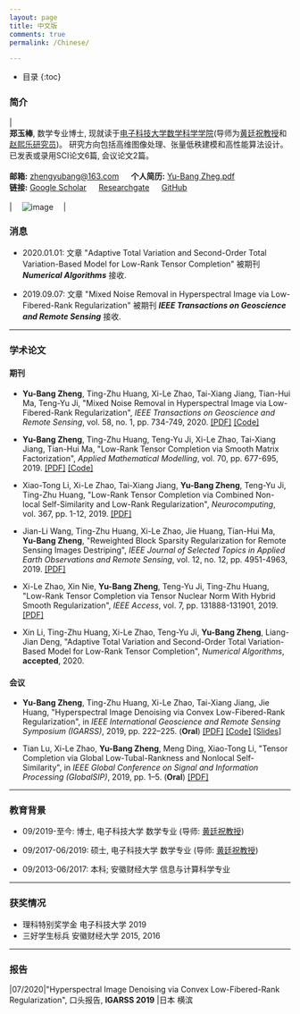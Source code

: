 ```yaml
---
layout: page
title: 中文版
comments: true
permalink: /Chinese/

---
```


* 目录
{:toc}


 
### 简介
 
| <br>**郑玉棒**, 数学专业博士, 现就读于[电子科技大学](https://www.uestc.edu.cn/)[数学科学学院](http://www.math.uestc.edu.cn/index.htm)(导师为[黄廷祝教授](http://www.math.uestc.edu.cn/info/1081/2041.htm)和[赵熙乐研究员](https://zhaoxile.github.io/))。 研究方向包括高维图像处理、张量低秩建模和高性能算法设计。已发表或录用SCI论文6篇, 会议论文2篇。 <br> <br> **邮箱:** <zhengyubang@163.com>  &emsp; **个人简历:** [Yu-Bang Zheg.pdf](https://yubangzheng.github.io/images/CV-ybzheng.pdf) <br> **链接:** [Google Scholar](https://scholar.google.com/citations?hl=en&user=qj6IPAMAAAAJ)  &emsp; [Researchgate](https://www.researchgate.net/profile/Yu_Bang_Zheng)  &emsp; [GitHub](https://github.com/YuBangZheng/) <br><br>| &emsp;![image](https://yubangzheng.github.io/images/yubangzheng3.jpg)&emsp; |

### 消息

* 2020.01.01: 文章 "Adaptive Total Variation and Second-Order Total Variation-Based Model for Low-Rank Tensor Completion" 被期刊 _**Numerical Algorithms**_ 接收.

* 2019.09.07: 文章 "Mixed Noise Removal in Hyperspectral Image via Low-Fibered-Rank Regularization" 被期刊 _**IEEE Transactions on Geoscience and Remote Sensing**_ 接收.

---

### 学术论文

#### 期刊

* **Yu-Bang Zheng**, Ting-Zhu Huang, Xi-Le Zhao, Tai-Xiang Jiang, Tian-Hui Ma, Teng-Yu Ji, "Mixed Noise Removal in Hyperspectral Image via Low-Fibered-Rank Regularization", _IEEE Transactions on Geoscience and Remote Sensing_, vol. 58, no. 1, pp. 734-749, 2020. [[PDF]](https://yubangzheng.github.io/papers/TGRS-low-fibered-rank.pdf) [[Code]](https://yubangzheng.github.io/Codes/code_TGRS_low-fibered-rank.zip)

* **Yu-Bang Zheng**, Ting-Zhu Huang, Teng-Yu Ji, Xi-Le Zhao, Tai-Xiang Jiang, Tian-Hui Ma, "Low-Rank Tensor Completion via Smooth Matrix Factorization", _Applied Mathematical Modelling_, vol. 70, pp. 677-695, 2019. [[PDF]](https://yubangzheng.github.io/papers/AMM_SMFLRTC_zheng.pdf) [[Code]](https://yubangzheng.github.io/Codes/code_SMF-LRTC.zip)

* Xiao-Tong Li, Xi-Le Zhao, Tai-Xiang Jiang, **Yu-Bang Zheng**, Teng-Yu Ji, Ting-Zhu Huang, "Low-Rank Tensor Completion via Combined Non-local Self-Similarity and Low-Rank Regularization", _Neurocomputing_, vol. 367, pp. 1-12, 2019. [[PDF]](https://yubangzheng.github.io/papers/Neurocomputing-NLSLR-xtl.pdf)

* Jian-Li Wang, Ting-Zhu Huang, Xi-Le Zhao, Jie Huang, Tian-Hui Ma, **Yu-Bang Zheng**, "Reweighted Block Sparsity Regularization for Remote Sensing Images Destriping", _IEEE Journal of Selected Topics in Applied Earth Observations and Remote Sensing_, vol. 12, no. 12, pp. 4951-4963, 2019. [[PDF]](https://yubangzheng.github.io/papers/JSTARS-jlwang.pdf)

* Xi-Le Zhao, Xin Nie, **Yu-Bang Zheng**, Teng-Yu Ji, Ting-Zhu Huang, "Low-Rank Tensor Completion via Tensor Nuclear Norm With Hybrid Smooth Regularization", _IEEE Access_, vol. 7, pp. 131888-131901, 2019. [[PDF]](https://yubangzheng.github.io/papers/ieee_access_xlz.pdf)

* Xin Li, Ting-Zhu Huang, Xi-Le Zhao, Teng-Yu Ji, **Yu-Bang Zheng**, Liang-Jian Deng, "Adaptive Total Variation and Second-Order Total Variation-Based Model for Low-Rank Tensor Completion", _Numerical Algorithms_, **accepted**, 2020. 

#### 会议

* **Yu-Bang Zheng**, Ting-Zhu Huang, Xi-Le Zhao, Tai-Xiang Jiang, Jie Huang, "Hyperspectral Image Denoising via Convex Low-Fibered-Rank Regularization", in _IEEE International Geoscience and Remote Sensing Symposium (IGARSS)_, 2019, pp. 222–225. (**Oral**) [[PDF]](https://yubangzheng.github.io/papers/IGARSS2019-low-fibered-rank.pdf) [[Code]](https://yubangzheng.github.io/Codes/code_TGRS_low-fibered-rank.zip) [[Slides](https://yubangzheng.github.io/papers/Oral_IGARSS2019_ybz.pdf)]

* Tian Lu, Xi-Le Zhao, **Yu-Bang Zheng**, Meng Ding, Xiao-Tong Li, "Tensor Completion via Global Low-Tubal-Rankness and Nonlocal Self-Similarity", in _IEEE Global Conference on Signal and Information Processing (GlobalSIP)_, 2019, pp. 1–5. (**Oral**) [[PDF]](https://yubangzheng.github.io/papers/Tianlu.pdf)
 
---

### 教育背景

* 09/2019-至今: 博士, 电子科技大学 数学专业 (导师: [黄廷祝教授](http://www.math.uestc.edu.cn/info/1081/2041.htm))

* 09/2017-06/2019: 硕士, 电子科技大学 数学专业 (导师: [黄廷祝教授](http://www.math.uestc.edu.cn/info/1081/2041.htm))

* 09/2013-06/2017: 本科; 安徽财经大学 信息与计算科学专业

---

### 获奖情况

*  理科特别奖学金  电子科技大学  2019
*  三好学生标兵  安徽财经大学  2015, 2016

---

### 报告

|07/2020|"Hyperspectral Image Denoising via Convex Low-Fibered-Rank Regularization", 口头报告, **IGARSS 2019** |日本 横滨

